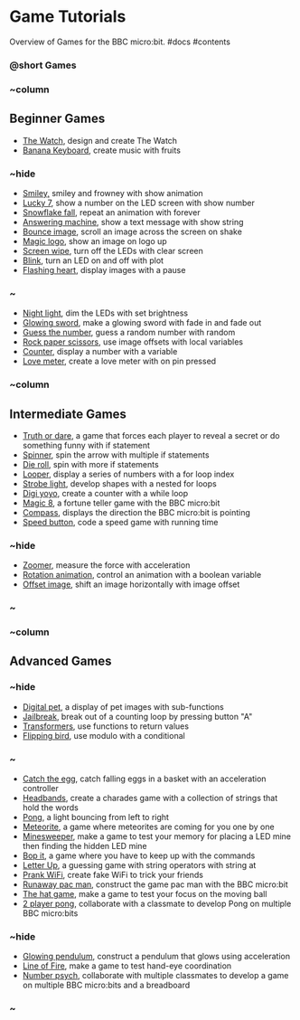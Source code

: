 # Game Tutorials

Overview of Games for the BBC micro:bit. #docs #contents

### @short Games

### ~column 

## Beginner Games

* [The Watch](/microbit/lessons/the-watch/activity), design and create The Watch
* [Banana Keyboard](/microbit/lessons/banana-keyboard), create music with fruits

### ~hide

* [Smiley,](/microbit/lessons/smiley) smiley and frowney with show animation
* [Lucky 7](/microbit/lessons/lucky-7), show a number on the LED screen with show number
* [Snowflake fall](/microbit/lessons/snowflake-fall), repeat an animation with forever
* [Answering machine](/microbit/lessons/answering-machine), show a text message with show string
* [Bounce image](/microbit/lessons/bounce-image), scroll an image across the screen on shake
* [Magic logo](/microbit/lessons/magic-logo), show an image on logo up
* [Screen wipe](/microbit/lessons/screen-wipe), turn off the LEDs with clear screen
* [Blink](/microbit/lessons/blink), turn an LED on and off with plot
* [Flashing heart](/microbit/lessons/flashing-heart/tutorial), display images with a pause

### ~

* [Night light](/microbit/lessons/night-light/tutorial), dim the LEDs with set brightness
* [Glowing sword](/microbit/lessons/glowing-sword/tutorial), make a glowing sword with fade in and fade out
* [Guess the number](/microbit/lessons/guess-the-number/tutorial), guess a random number with random
* [Rock paper scissors](/microbit/lessons/rock-paper-scissors/tutorial), use image offsets with local variables
* [Counter](/microbit/lessons/counter/tutorial), display a number with a variable
* [Love meter](/microbit/lessons/love-meter/tutorial), create a love meter with on pin pressed

### ~column 

## Intermediate Games

* [Truth or dare](/microbit/lessons/truth-or-dare/tutorial), a game that forces each player to reveal a secret or do something funny with if statement
* [Spinner](/microbit/lessons/spinner/tutorial), spin the arrow with multiple if statements
* [Die roll](/microbit/lessons/die-roll/tutorial), spin with more if statements
* [Looper](/microbit/lessons/looper/tutorial), display a series of numbers with a for loop index
* [Strobe light](/microbit/lessons/strobe-light/tutorial), develop shapes with a nested for loops
* [Digi yoyo](/microbit/lessons/digi-yoyo/tutorial), create a counter with a while loop
* [Magic 8](/microbit/lessons/magic-8/tutorial), a fortune teller game with the BBC micro:bit
* [Compass](/microbit/lessons/compass/tutorial), displays the direction the BBC micro:bit is pointing
* [Speed button](/microbit/lessons/speed-button/tutorial), code a speed game with running time

### ~hide

* [Zoomer](/microbit/lessons/zoomer/tutorial), measure the force with acceleration
* [Rotation animation](/microbit/lessons/rotation-animation/tutorial), control an animation with a boolean variable
* [Offset image](/microbit/lessons/offset-image/tutorial), shift an image horizontally with image offset

### ~

### ~column 

## Advanced Games

### ~hide

* [Digital pet](/microbit/lessons/digital-pet/tutorial), a display of pet images with sub-functions
* [Jailbreak](/microbit/lessons/jailbreak/tutorial), break out of a counting loop by pressing button "A"
* [Transformers](/microbit/lessons/transformers/tutorial), use functions to return values
* [Flipping bird](/microbit/lessons/flipping-bird/tutorial), use modulo with a conditional

### ~

* [Catch the egg](/microbit/lessons/catch-the-egg-game/tutorial), catch falling eggs in a basket with an acceleration controller
* [Headbands](/microbit/lessons/headbands/tutorial), create a charades game with a collection of strings that hold the words
* [Pong](/microbit/lessons/pong/tutorial), a light bouncing from left to right
* [Meteorite](/microbit/lessons/meteorite/tutorial), a game where meteorites are coming for you one by one
* [Minesweeper](/microbit/lessons/minesweeper/tutorial), make a game to test your memory for placing a LED mine then finding the hidden LED mine
* [Bop it](/microbit/lessons/bop-it/tutorial), a game where you have to keep up with the commands
* [Letter Up](/microbit/lessons/letter-up/tutorial), a guessing game with string operators with string at
* [Prank WiFi](/microbit/lessons/prank-wifi/tutorial), create fake WiFi to trick your friends
* [Runaway pac man](/microbit/lessons/runaway-pacman/tutorial), construct the game pac man with the BBC micro:bit
* [The hat game](/microbit/lessons/the-hat-game/tutorial), make a game to test your focus on the moving ball
* [2 player pong](/microbit/lessons/2-player-pong/tutorial), collaborate with a classmate to develop Pong on multiple BBC micro:bits

### ~hide

* [Glowing pendulum](/microbit/lessons/glowing-pendulum/tutorial), construct a pendulum that glows using acceleration
* [Line of Fire](/microbit/lessons/line-of-fire/tutorial), make a game to test hand-eye coordination
* [Number psych](/microbit/lessons/number-psych/tutorial), collaborate with multiple classmates to develop a game on multiple BBC micro:bits and a breadboard

### ~

